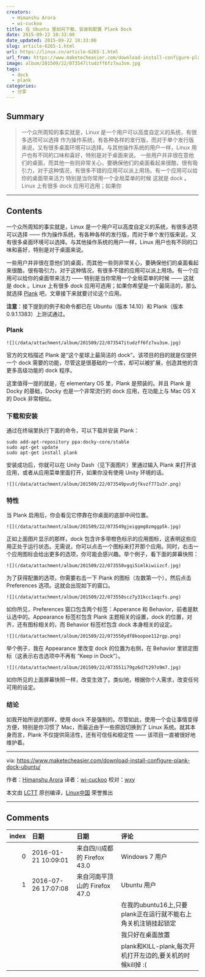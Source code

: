 ```yaml
---
creators:
  - Himanshu Arora
  - wi-cuckoo
title: 在 Ubuntu 里如何下载、安装和配置 Plank Dock
date: 2015-09-22 10:33:00
date_updated: 2015-09-22 10:33:00
slug: article-6265-1.html
url: https://linux.cn/article-6265-1.html
url_from: https://www.maketecheasier.com/download-install-configure-plank-dock-ubuntu/
image: album/201509/22/073547itudzff6fz7xu3sm.jpg
tags:
  - dock
  - plank
categories:
  - 分享
---
```


## Summary

> 一个众所周知的事实就是，Linux 是一个用户可以高度自定义的系统，有很多选项可以选择  作为操作系统，有各种各样的发行版，而对于单个发行版来说，又有很多桌面环境可以选择。与其他操作系统的用户一样，Linux 用户也有不同的口味和喜好，特别是对于桌面来说。 一些用户并非很在意他们的桌面，而其他一些则非常关心，要确保他们的桌面看起来很酷，很有吸引力，对于这种情况，有很多不错的应用可以派上用场。有一个应用可以给你的桌面带来活力  特别是当你常用一个全局菜单的时候  这就是 dock 。Linux 上有很多 dock 应用可选用；如果你

***

<!-- more -->

## Contents

一个众所周知的事实就是，Linux 是一个用户可以高度自定义的系统，有很多选项可以选择 —— 作为操作系统，有各种各样的发行版，而对于单个发行版来说，又有很多桌面环境可以选择。与其他操作系统的用户一样，Linux 用户也有不同的口味和喜好，特别是对于桌面来说。

一些用户并非很在意他们的桌面，而其他一些则非常关心，要确保他们的桌面看起来很酷，很有吸引力，对于这种情况，有很多不错的应用可以派上用场。有一个应用可以给你的桌面带来活力 —— 特别是当你常用一个全局菜单的时候 —— 这就是 dock 。Linux 上有很多 dock 应用可选用；如果你希望是一个最简洁的，那么就选择 [Plank](https://launchpad.net/plank) 吧，文章接下来就要讨论这个应用。

**注意**：接下提到的例子和命令都已在 Ubuntu（版本 14.10）和 Plank（版本 0.9.1.1383）上测试通过。

### Plank

`![](/data/attachment/album/201509/22/073547itudzff6fz7xu3sm.jpg)`

官方的文档描述 Plank 是“这个星球上最简洁的 dock”。该项目的目的就是仅提供一个 dock 需要的功能，尽管这是很基础的一个库，却可以被扩展，创造其他的含更多高级功能的 dock 程序。

这里值得一提的就是，在 elementary OS 里，Plank 是预装的。并且 Plank 是 Docky 的基础，Docky 也是一个非常流行的 dock 应用，在功能上与 Mac OS X 的 Dock 非常相似。

### 下载和安装

通过在终端里执行下面的命令，可以下载并安装 Plank：

```shell
sudo add-apt-repository ppa:docky-core/stable
sudo apt-get update
sudo apt-get install plank
```

安装成功后，你就可以在 Unity Dash（见下面图片）里通过输入 Plank 来打开该应用，或者从应用菜单里面打开，如果你没有使用 Unity 环境的话。

`![](/data/attachment/album/201509/22/073549pvu9jfkvzf771u3r.png)`

### 特性

当 Plank 启用后，你会看见它停靠在你桌面的底部中间位置。

`![](/data/attachment/album/201509/22/073549gjeiggmg8zmggp5k.jpg)`

正如上面图片显示的那样，dock 包含许多带橙色标示的应用图标，这表明这些应用正处于运行状态。无需说，你可以点击一个图标来打开那个应用。同时，右击一个应用图标会给出更多的选项，你可能会感兴趣。举个例子，看下面的屏幕快照：

`![](/data/attachment/album/201509/22/073550vgqi5imlkiwiizcf.jpg)`

为了获得配置的选项，你需要右击一下 Plank 的图标（左数第一个），然后点击 Preferences 选项。这就会出现如下的窗口。

`![](/data/attachment/album/201509/22/073550scz7y31kcc1aqcfs.png)`

如你所见，Preferences 窗口包含两个标签：Apperance 和 Behavior，前者是默认选中的。Appearance 标签栏包含 Plank 主题相关的设置，dock 的位置，对齐，还有图标相关的，而 Behavior 标签栏包含 dock 本身相关的设定。

`![](/data/attachment/album/201509/22/073550ydf8koopoe112rgp.png)`

举个例子，我在 Appearance 里改变 dock 的位置为右侧，在 Behavior 里锁定图标（这表示右击选项中不再有 “Keep in Dock”）。

`![](/data/attachment/album/201509/22/073551i79gz6d7t297o9m7.jpg)`

如你所见的上面屏幕快照一样，改变生效了。类似地，根据你个人需求，改变任何可用的设定。

### 结论

如我开始所说的那样，使用 dock 不是强制的。尽管如此，使用一个会让事情变得方便，特别是你习惯了 Mac，而最近由于一些原因切换到了 Linux 系统。就其本身而言，Plank 不仅提供简洁性，还有可信任和稳定性 —— 该项目一直被很好地维护着。

---

via: <https://www.maketecheasier.com/download-install-configure-plank-dock-ubuntu/>

作者：[Himanshu Arora](https://www.maketecheasier.com/author/himanshu/) 译者：[wi-cuckoo](https://github.com/wi-cuckoo) 校对：[wxy](https://github.com/wxy)

本文由 [LCTT](https://github.com/LCTT/TranslateProject) 原创编译，[Linux中国](https://linux.cn/) 荣誉推出

***

## Comments

|   index | 日期                | 日期                                       | 评论                                                                                         |
|--------:|:--------------------|:-------------------------------------------|:---------------------------------------------------------------------------------------------|
|       0 | 2016-01-21 10:09:01 | 来自四川成都的 Firefox 43.0|Windows 7 用户 | 实测无法下载                                                         |
|       1 | 2016-07-26 17:07:08 | 来自河南平顶山的 Firefox 47.0|Ubuntu 用户  | 说明一点,其实plank并不是完美的<br />                                 |
|         |                     |                                            | 在我的ubuntu16上,只要plank正在运行就不能右上角关机注销挂起锁定<br />                         |
|         |                     |                                            | 我只好在桌面放置<br />                               |
|         |                     |                                            | plank和KILL-plank,每次开机打开左边的,要关机的时候kill掉 :(                            |
